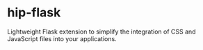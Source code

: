 # hip-flask
Lightweight Flask extension to simplify the integration of CSS and JavaScript files into your applications.
